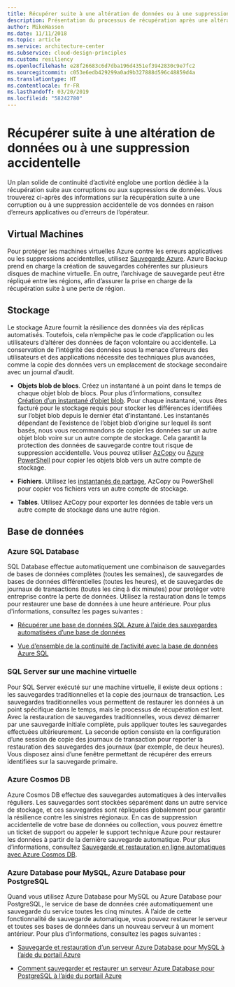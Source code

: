 ```yaml
---
title: Récupérer suite à une altération de données ou à une suppression accidentelle
description: Présentation du processus de récupération après une altération des données ou une suppression accidentelle des données. Description de la conception d’applications résilientes, hautement disponibles et à tolérance de panne ainsi que de la planification de la reprise d’activité après sinistre.
author: MikeWasson
ms.date: 11/11/2018
ms.topic: article
ms.service: architecture-center
ms.subservice: cloud-design-principles
ms.custom: resiliency
ms.openlocfilehash: e28f26683c6d7dba196d4351ef3942830c9e7fc2
ms.sourcegitcommit: c053e6edb429299a0ad9b327888d596c48859d4a
ms.translationtype: HT
ms.contentlocale: fr-FR
ms.lasthandoff: 03/20/2019
ms.locfileid: "58242780"
---
```

# <a name="recover-from-data-corruption-or-accidental-deletion"></a>Récupérer suite à une altération de données ou à une suppression accidentelle

Un plan solide de continuité d’activité englobe une portion dédiée à la récupération suite aux corruptions ou aux suppressions de données. Vous trouverez ci-après des informations sur la récupération suite à une corruption ou à une suppression accidentelle de vos données en raison d’erreurs applicatives ou d’erreurs de l’opérateur.

## <a name="virtual-machines"></a>Virtual Machines

Pour protéger les machines virtuelles Azure contre les erreurs applicatives ou les suppressions accidentelles, utilisez [Sauvegarde Azure](/azure/backup/). Azure Backup prend en charge la création de sauvegardes cohérentes sur plusieurs disques de machine virtuelle. En outre, l’archivage de sauvegarde peut être répliqué entre les régions, afin d’assurer la prise en charge de la récupération suite à une perte de région.

## <a name="storage"></a>Stockage

Le stockage Azure fournit la résilience des données via des réplicas automatisés. Toutefois, cela n’empêche pas le code d’application ou les utilisateurs d’altérer des données de façon volontaire ou accidentelle. La conservation de l’intégrité des données sous la menace d’erreurs des utilisateurs et des applications nécessite des techniques plus avancées, comme la copie des données vers un emplacement de stockage secondaire avec un journal d’audit.

- **Objets blob de blocs**. Créez un instantané à un point dans le temps de chaque objet blob de blocs. Pour plus d’informations, consultez [Création d’un instantané d’objet blob](/rest/api/storageservices/creating-a-snapshot-of-a-blob). Pour chaque instantané, vous êtes facturé pour le stockage requis pour stocker les différences identifiées sur l’objet blob depuis le dernier état d’instantané. Les instantanés dépendant de l’existence de l’objet blob d’origine sur lequel ils sont basés, nous vous recommandons de copier les données sur un autre objet blob voire sur un autre compte de stockage. Cela garantit la protection des données de sauvegarde contre tout risque de suppression accidentelle. Vous pouvez utiliser [AzCopy](/azure/storage/common/storage-use-azcopy) ou [Azure PowerShell](/azure/storage/common/storage-powershell-guide-full) pour copier les objets blob vers un autre compte de stockage.

- **Fichiers**. Utilisez les [instantanés de partage](/azure/storage/files/storage-snapshots-files), AzCopy ou PowerShell pour copier vos fichiers vers un autre compte de stockage.

- **Tables**. Utilisez AzCopy pour exporter les données de table vers un autre compte de stockage dans une autre région.

## <a name="database"></a>Base de données

### <a name="azure-sql-database"></a>Azure SQL Database

SQL Database effectue automatiquement une combinaison de sauvegardes de bases de données complètes (toutes les semaines), de sauvegardes de bases de données différentielles (toutes les heures), et de sauvegardes de journaux de transactions (toutes les cinq à dix minutes) pour protéger votre entreprise contre la perte de données. Utilisez la restauration dans le temps pour restaurer une base de données à une heure antérieure. Pour plus d'informations, consultez les pages suivantes :

- [Récupérer une base de données SQL Azure à l’aide des sauvegardes automatisées d’une base de données](/azure/sql-database/sql-database-recovery-using-backups)

- [Vue d’ensemble de la continuité de l’activité avec la base de données Azure SQL](/azure/sql-database/sql-database-business-continuity)

### <a name="sql-server-on-vms"></a>SQL Server sur une machine virtuelle

Pour SQL Server exécuté sur une machine virtuelle, il existe deux options : les sauvegardes traditionnelles et la copie des journaux de transaction. Les sauvegardes traditionnelles vous permettent de restaurer les données à un point spécifique dans le temps, mais le processus de récupération est lent. Avec la restauration de sauvegardes traditionnelles, vous devez démarrer par une sauvegarde initiale complète, puis appliquer toutes les sauvegardes effectuées ultérieurement. La seconde option consiste en la configuration d’une session de copie des journaux de transaction pour reporter la restauration des sauvegardes des journaux (par exemple, de deux heures). Vous disposez ainsi d’une fenêtre permettant de récupérer des erreurs identifiées sur la sauvegarde primaire.

### <a name="azure-cosmos-db"></a>Azure Cosmos DB

Azure Cosmos DB effectue des sauvegardes automatiques à des intervalles réguliers. Les sauvegardes sont stockées séparément dans un autre service de stockage, et ces sauvegardes sont répliquées globalement pour garantir la résilience contre les sinistres régionaux. En cas de suppression accidentelle de votre base de données ou collection, vous pouvez émettre un ticket de support ou appeler le support technique Azure pour restaurer les données à partir de la dernière sauvegarde automatique. Pour plus d’informations, consultez [Sauvegarde et restauration en ligne automatiques avec Azure Cosmos DB](/azure/cosmos-db/online-backup-and-restore).

### <a name="azure-database-for-mysql-azure-database-for-postgresql"></a>Azure Database pour MySQL, Azure Database pour PostgreSQL

Quand vous utilisez Azure Database pour MySQL ou Azure Database pour PostgreSQL, le service de base de données crée automatiquement une sauvegarde du service toutes les cinq minutes. À l’aide de cette fonctionnalité de sauvegarde automatique, vous pouvez restaurer le serveur et toutes ses bases de données dans un nouveau serveur à un moment antérieur. Pour plus d'informations, consultez les pages suivantes :

- [Sauvegarde et restauration d’un serveur Azure Database pour MySQL à l’aide du portail Azure](/azure/mysql/howto-restore-server-portal)

- [Comment sauvegarder et restaurer un serveur Azure Database pour PostgreSQL à l’aide du portail Azure](/azure/postgresql/howto-restore-server-portal)
